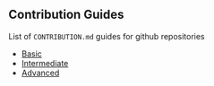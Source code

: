 ## Contribution Guides

List of `CONTRIBUTION.md` guides for github repositories

- [Basic](https://github.com/arshadkazmi42/squash/blob/master/CONTRIBUTING.md)
- [Intermediate](intermediate.md)
- [Advanced](advanced.md)